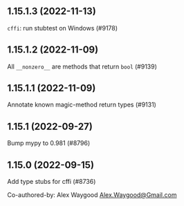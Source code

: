 ## 1.15.1.3 (2022-11-13)

`cffi`: run stubtest on Windows (#9178)

## 1.15.1.2 (2022-11-09)

All `__nonzero__` are methods that return `bool` (#9139)

## 1.15.1.1 (2022-11-09)

Annotate known magic-method return types (#9131)

## 1.15.1 (2022-09-27)

Bump mypy to 0.981 (#8796)

## 1.15.0 (2022-09-15)

Add type stubs for cffi (#8736)

Co-authored-by: Alex Waygood <Alex.Waygood@Gmail.com>


